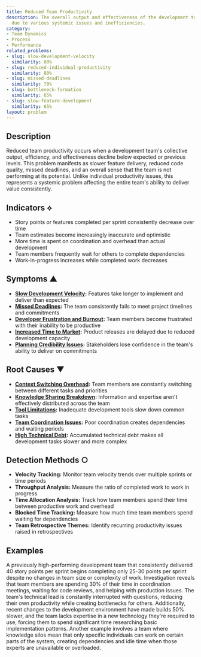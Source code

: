 ```yaml
---
title: Reduced Team Productivity
description: The overall output and effectiveness of the development team decreases
  due to various systemic issues and inefficiencies.
category:
- Team Dynamics
- Process
- Performance
related_problems:
- slug: slow-development-velocity
  similarity: 80%
- slug: reduced-individual-productivity
  similarity: 80%
- slug: missed-deadlines
  similarity: 70%
- slug: bottleneck-formation
  similarity: 65%
- slug: slow-feature-development
  similarity: 65%
layout: problem
---
```


## Description

Reduced team productivity occurs when a development team's collective output, efficiency, and effectiveness decline below expected or previous levels. This problem manifests as slower feature delivery, reduced code quality, missed deadlines, and an overall sense that the team is not performing at its potential. Unlike individual productivity issues, this represents a systemic problem affecting the entire team's ability to deliver value consistently.

## Indicators ⟡

- Story points or features completed per sprint consistently decrease over time
- Team estimates become increasingly inaccurate and optimistic
- More time is spent on coordination and overhead than actual development
- Team members frequently wait for others to complete dependencies
- Work-in-progress increases while completed work decreases

## Symptoms ▲

- **[Slow Development Velocity](slow-development-velocity.md):** Features take longer to implement and deliver than expected
- **[Missed Deadlines](missed-deadlines.md):** The team consistently fails to meet project timelines and commitments
- **[Developer Frustration and Burnout](developer-frustration-and-burnout.md):** Team members become frustrated with their inability to be productive
- **[Increased Time to Market](increased-time-to-market.md):** Product releases are delayed due to reduced development capacity
- **[Planning Credibility Issues](planning-credibility-issues.md):** Stakeholders lose confidence in the team's ability to deliver on commitments

## Root Causes ▼

- **[Context Switching Overhead](context-switching-overhead.md):** Team members are constantly switching between different tasks and priorities
- **[Knowledge Sharing Breakdown](knowledge-sharing-breakdown.md):** Information and expertise aren't effectively distributed across the team
- **[Tool Limitations](tool-limitations.md):** Inadequate development tools slow down common tasks
- **[Team Coordination Issues](team-coordination-issues.md):** Poor coordination creates dependencies and waiting periods
- **[High Technical Debt](high-technical-debt.md):** Accumulated technical debt makes all development tasks slower and more complex

## Detection Methods ○

- **Velocity Tracking:** Monitor team velocity trends over multiple sprints or time periods
- **Throughput Analysis:** Measure the ratio of completed work to work in progress
- **Time Allocation Analysis:** Track how team members spend their time between productive work and overhead
- **Blocked Time Tracking:** Measure how much time team members spend waiting for dependencies
- **Team Retrospective Themes:** Identify recurring productivity issues raised in retrospectives

## Examples

A previously high-performing development team that consistently delivered 40 story points per sprint begins completing only 25-30 points per sprint despite no changes in team size or complexity of work. Investigation reveals that team members are spending 30% of their time in coordination meetings, waiting for code reviews, and helping with production issues. The team's technical lead is constantly interrupted with questions, reducing their own productivity while creating bottlenecks for others. Additionally, recent changes to the development environment have made builds 50% slower, and the team lacks expertise in a new technology they're required to use, forcing them to spend significant time researching basic implementation patterns. Another example involves a team where knowledge silos mean that only specific individuals can work on certain parts of the system, creating dependencies and idle time when those experts are unavailable or overloaded.